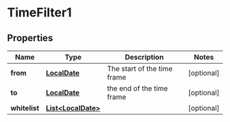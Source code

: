 # TimeFilter1

## Properties
Name | Type | Description | Notes
------------ | ------------- | ------------- | -------------
**from** | [**LocalDate**](LocalDate.md) | The start of the time frame |  [optional]
**to** | [**LocalDate**](LocalDate.md) | the end of the time frame |  [optional]
**whitelist** | [**List&lt;LocalDate&gt;**](LocalDate.md) |  |  [optional]
